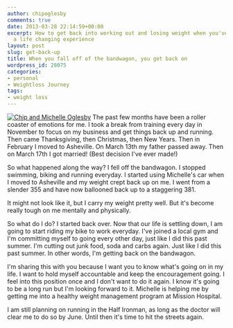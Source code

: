 ```yaml
---
author: chipoglesby
comments: true
date: 2013-03-28 22:14:59+00:00
excerpt: How to get back into working out and losing weight when you've been through
  a life changing experience
layout: post
slug: get-back-up
title: When you fall off of the bandwagon, you get back on
wordpress_id: 28075
categories:
- personal
- Weightloss Journey
tags:
- weight loss
---
```


[![Chip and Michelle Oglesby](http://www.chipoglesby.com/wp-content/uploads/2013/03/892904_10151585600550628_1833385046_o-300x189.jpg)](http://www.chipoglesby.com/wp-content/uploads/2013/03/892904_10151585600550628_1833385046_o.jpg)
The past few months have been a roller coaster of emotions for me. I took a break from training every day in November to focus on my business and get things back up and running. Then came Thanksgiving, then Christmas, then New Years. Then in February I moved to Asheville. On March 13th my father passed away. Then on March 17th I got married! (Best decision I've ever made!)

So what happened along the way? I fell off the bandwagon. I stopped swimming, biking and running everyday. I started using Michelle's car when I moved to Asheville and my weight crept back up on me. I went from a slender 355 and have now ballooned back up to a staggering 381.

It might not look like it, but I carry my weight pretty well. But it's become really tough on me mentally and physically.

So what do I do? I started back over. Now that our life is settling down, I am going to start riding my bike to work everyday. I've joined a local gym and I'm committing myself to going every other day, just like I did this past summer. I'm cutting out junk food, soda and carbs again. Just like I did this past summer. In other words, I'm getting back on the bandwagon.

I'm sharing this with you because I want you to know what's going on in my life. I want to hold myself accountable and keep the encouragement going. I feel into this position once and I don't want to do it again. I know it's going to be a long run but I'm looking forward to it. Michelle is helping me by getting me into a healthy weight management program at Mission Hospital.

I am still planning on running in the Half Ironman, as long as the doctor will clear me to do so by June. Until then it's time to hit the streets again.
